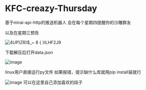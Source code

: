 # KFC-creazy-Thursday
基于mirai-api-http的推送机器人
会在每个星期四提醒你的沙雕群友

以及在星期三预告

![4UP)ZR)$_~ 8 { }ILHF2J9](https://user-images.githubusercontent.com/93362741/155684481-39875deb-a89e-4cbd-9249-042900172806.png)


下载解压后打开data.json

![image](https://user-images.githubusercontent.com/93362741/155682802-f60d6bdd-027b-42a1-9378-aa3b7a43ac2f.png)





linux用户直接运行py文件
如果报错，提示缺什么库就用pip install装就行


![image](https://user-images.githubusercontent.com/93362741/155684261-8e9da386-1fba-4acc-9054-72ac7822dc64.png)
可以在这里自己添加喜欢的段子
